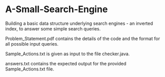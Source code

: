 # A-Small-Search-Engine
Building a basic data structure underlying search engines - an inverted index, to answer some simple search queries.

Problem_Statement.pdf contains the details of the code and the format for all possible input queries.

Sample_Actions.txt is given as input to the file checker.java.

answers.txt contains the expected output for the provided Sample_Actions.txt file.
